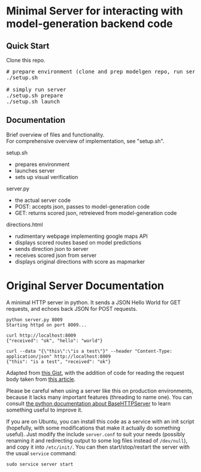 # Minimal Server for interacting with model-generation backend code
## Quick Start

Clone this repo.

<pre>
# prepare environment (clone and prep modelgen repo, run server, test server, launch browser
./setup.sh

# simply run server
./setup.sh prepare
./setup.sh launch
</pre>


## Documentation

Brief overview of files and functionality.  
For comprehensive overview of implementation, see "setup.sh".  

setup.sh
* prepares environment
* launches server
* sets up visual verification

server.py
* the actual server code
* POST: accepts json, passes to model-generation code
* GET:  returns scored json, retreieved from model-generation code


directions.html
* rudimentary webpage implementing google maps API
* displays scored routes based on model predictions
* sends direction json to server
* receives scored json from server
* displays original directions with score as mapmarker

# Original Server Documentation
A minimal HTTP server in python. It sends a JSON Hello World for GET requests, and echoes back JSON for POST requests.

```
python server.py 8009
Starting httpd on port 8009...
```

```
curl http://localhost:8009
{"received": "ok", "hello": "world"}
```

```
curl --data "{\"this\":\"is a test\"}" --header "Content-Type: application/json" http://localhost:8009
{"this": "is a test", "received": "ok"}
```

Adapted from [this Gist](https://gist.github.com/bradmontgomery/2219997), with the addition of code for reading the request body taken from [this article](http://mafayyaz.wordpress.com/2013/02/08/writing-simple-http-server-in-python-with-rest-and-json/).

Please be careful when using a server like this on production environments, because it lacks many important features (threading to name one). You can consult [the python documentation about BaseHTTPServer](https://docs.python.org/2/library/basehttpserver.html) to learn something useful to improve it.

If you are on Ubuntu, you can install this code as a service with an init script (hopefully, with some modifications that make it actually do something useful). Just modify the include `server.conf` to suit your needs (possibly renaming it and redirecting output to some log files instead of `/dev/null`), and copy it into `/etc/init/`. You can then start/stop/restart the server with the usual `service` command:

```
sudo service server start
```